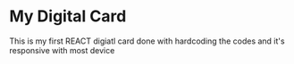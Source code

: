 # My Digital Card

This is my first REACT digiatl card done with hardcoding the codes and it's responsive with most device 
